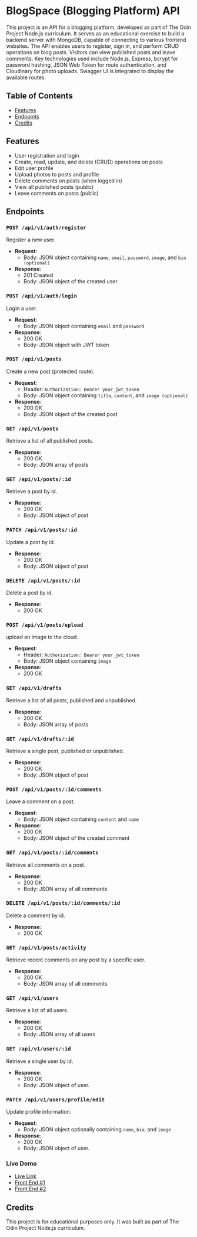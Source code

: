 # BlogSpace (Blogging Platform) API

This project is an API for a blogging platform, developed as part of The Odin Project Node.js curriculum. It serves as an educational exercise to build a backend server with MongoDB, capable of connecting to various frontend websites. The API enables users to register, sign in, and perform CRUD operations on blog posts. Visitors can view published posts and leave comments. Key technologies used include Node.js, Express, bcrypt for password hashing, JSON Web Token for route authentication, and Cloudinary for photo uploads. Swagger UI is integrated to display the available routes.

## Table of Contents

- [Features](#features)
- [Endpoints](#endpoints)
- [Credits](#credits)

## Features

- User registration and login
- Create, read, update, and delete (CRUD) operations on posts
- Edit user profile
- Upload photos to posts and profile
- Delete comments on posts (when logged in)
- View all published posts (public)
- Leave comments on posts (public)

## Endpoints

### `POST /api/v1/auth/register`

Register a new user.

- **Request**:
  - Body: JSON object containing `name`, `email`, `password`, `image`, and `bio (optional)`
- **Response**:
  - 201 Created
  - Body: JSON object of the created user

### `POST /api/v1/auth/login`

Login a user.

- **Request**:
  - Body: JSON object containing `email` and `password`
- **Response**:
  - 200 OK
  - Body: JSON object with JWT token

### `POST /api/v1/posts`

Create a new post (protected route).

- **Request**:
  - Header: `Authorization: Bearer your_jwt_token`
  - Body: JSON object containing `title`, `content`, and `image (optional)`
- **Response**:
  - 200 OK
  - Body: JSON object of the created post

### `GET /api/v1/posts`

Retrieve a list of all published posts.

- **Response**:
  - 200 OK
  - Body: JSON array of posts

### `GET /api/v1/posts/:id`

Retrieve a post by id.

- **Response**:
  - 200 OK
  - Body: JSON object of post

### `PATCH /api/v1/posts/:id`

Update a post by id.

- **Response**:
  - 200 OK
  - Body: JSON object of post

### `DELETE /api/v1/posts/:id`

Delete a post by id.

- **Response**:
  - 200 OK

### `POST /api/v1/posts/upload`

upload an image to the cloud.

- **Request**:
  - Header: `Authorization: Bearer your_jwt_token`
  - Body: JSON object containing `image`
- **Response**:
  - 200 OK

### `GET /api/v1/drafts`

Retrieve a list of all posts, published and unpublished.

- **Response**:
  - 200 OK
  - Body: JSON array of posts

### `GET /api/v1/drafts/:id`

Retrieve a single post, published or unpublished.

- **Response**:
  - 200 OK
  - Body: JSON object of post

### `POST /api/v1/posts/:id/comments`

Leave a comment on a post.

- **Request**:
  - Body: JSON object containing `content` and `name`
- **Response**:
  - 200 OK
  - Body: JSON object of the created comment

### `GET /api/v1/posts/:id/comments`

Retrieve all comments on a post.

- **Response**:
  - 200 OK
  - Body: JSON array of all comments

### `DELETE /api/v1/posts/:id/comments/:id`

Delete a comment by id.

- **Response**:
  - 200 OK

### `GET /api/v1/posts/activity`

Retrieve recent comments on any post by a specific user.

- **Response**:
  - 200 OK
  - Body: JSON array of all comments

### `GET /api/v1/users`

Retrieve a list of all users.

- **Response**:
  - 200 OK
  - Body: JSON array of all users

### `GET /api/v1/users/:id`

Retrieve a single user by id.

- **Response**:
  - 200 OK
  - Body: JSON object of user.

### `PATCH /api/v1/users/profile/edit`

Update profile information.

- **Request**:
  - Body: JSON object optionally containing `name`, `bio`, and `image`
- **Response**:
  - 200 OK
  - Body: JSON object of user.

### Live Demo

- [Live Link](https://blog-server-wto6.onrender.com/)
- [Front End #1](https://blog-user-site.vercel.app/)
- [Front End #2](https://blog-site-three-topaz.vercel.app/)

## Credits

This project is for educational purposes only. It was built as part of The Odin Project Node.js curriculum.
